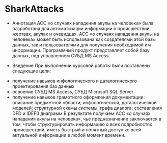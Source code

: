 # SharkAttacks
* Аннотация
АСС «о случаях нападения акулы на человека» была разработана для автоматизации информации о происшествии, жертвах, акулах и очевидцах.
АСС «о случаях нападения акулы на человека» может быть использована как создателями этой базы данных, так и пользователями для получения необходимой им информации.
Программный продукт представляет собой базу данных, под управлением СУБД MS Access.

* Введение
	При выполнении курсовой работы были поставлены следующие цели:
- получение навыков инфологического и даталогического проектирования баз данных
- освоение СУБД MS Access, СУБД Microsoft SQL Server
- получение навыков грамотного оформления документации: описание предметной области; инфологической, даталогической моделей; структурной схемы системы, графа диалога; составления DFD и IDEF0 диаграмм
  В результате получаем АСС «о случаях нападения акулы на человека», чье предназначение заключается в том, чтобы структурировать информацию о всех подробностях происшествий, иметь быстрый и понятный доступ ко всей актуальной информации в любой момент времени.
